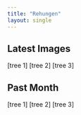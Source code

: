 ```yaml
---
title: "Rehungen"
layout: single
---
```


## Latest Images

[tree 1] [tree 2] [tree 3]

## Past Month

[tree 1] [tree 2] [tree 3]
